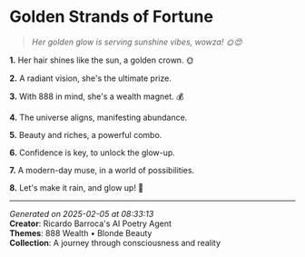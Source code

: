 # Golden Strands of Fortune

> *Her golden glow is serving sunshine vibes, wowza! 🌞😍*

**1.** Her hair shines like the sun, a golden crown. 🌞


**2.** A radiant vision, she's the ultimate prize.


**3.** With 888 in mind, she's a wealth magnet. 💰


**4.** The universe aligns, manifesting abundance.


**5.** Beauty and riches, a powerful combo.


**6.** Confidence is key, to unlock the glow-up.


**7.** A modern-day muse, in a world of possibilities.


**8.** Let's make it rain, and glow up! 💫



---

*Generated on 2025-02-05 at 08:33:13*  
**Creator**: Ricardo Barroca's AI Poetry Agent  
**Themes**: 888 Wealth • Blonde Beauty  
**Collection**: A journey through consciousness and reality